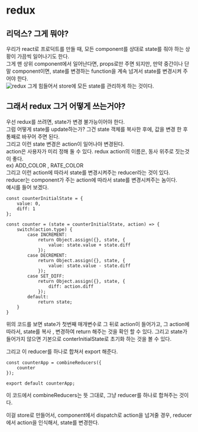 # redux

## 리덕스? 그게 뭐야?

우리가 react로 프로덕트를 만들 때, 모든 component를 상대로 state를 줘야 하는 상황이 가끔씩 일어나기도 한다.   
그게 맨 상위 component에서 일어난다면, props로만 주면 되지만, 만약 중간이나 단말 component이면, 
state를 변경하는 function을 계속 넘겨서 state를 변경시켜 주어야 한다.  
![redux](https://res.cloudinary.com/practicaldev/image/fetch/s--ODj86ijB--/c_limit%2Cf_auto%2Cfl_progressive%2Cq_auto%2Cw_880/https://thepracticaldev.s3.amazonaws.com/i/axnmkq4b19fxeso4lb7z.png)
그게 힘들어서 store에 모든 state를 관리하게 하는 것이다.  

## 그래서 redux 그거 어떻게 쓰는거야?

우선 redux를 쓰려면, state가 변경 불가능이어야 한다.  
그럼 어떻게 state를 update하는가? 그건 state 객체를 복사한 후에, 값을 변경 한 후 통째로 바꾸어 주면 된다.  
그리고 이런 state 변경은 action이 일어나야 변경된다.  
action은 사용자가 미리 정해 둘 수 있다. redux action의 이름은, 동사 위주로 짓는것이 좋다.  
ex) ADD_COLOR , RATE_COLOR  
그리고 이런 action에 따라서 state를 변경시켜주는 reducer라는 것이 있다.  
reducer는 component가 주는 action에 따라서 state를 변경시켜주는 놈이다.  
예시를 들어 보겠다.

```
const counterInitialState = {
    value: 0,
    diff: 1
};

const counter = (state = counterInitialState, action) => {
    switch(action.type) {
        case INCREMENT:
            return Object.assign({}, state, {
                value: state.value + state.diff
            });
        case DECREMENT:
            return Object.assign({}, state, {
                value: state.value - state.diff
            });
        case SET_DIFF:
            return Object.assign({}, state, {
                diff: action.diff
            });
        default:
            return state;
    }
}

```

위의 코드를 보면 state가 첫번째 매개변수로 그 뒤로 action이 들어가고, 그 action에 따라서,
state를 복사 , 변경하여 return 해주는 것을 확인 할 수 있다. 그리고 state가 들어가지 않으면 기본으로 conterInitialState로 초기화 하는 것을 볼 수 있다.  

그리고 이 reducer를 하나로 합쳐서 export 해준다.
```
const counterApp = combineReducers({
    counter
});

export default counterApp;
```
이 코드에서 combineReducers는 뜻 그대로, 그냥 reducer를 하나로 합쳐주는 것이다.  


이걸 store로 만들어서, component에서 dispatch로 action을 넘겨줄 경우, reducer에서 action을 인식해서, state를 변경한다.  